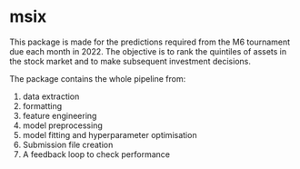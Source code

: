 # msix

This package is made for the predictions required from the M6 tournament due each month in 2022.
The objective is to rank the quintiles of assets in the stock market and to make subsequent investment decisions.

The package contains the whole pipeline from:
1. data extraction
2. formatting
3. feature engineering
4. model preprocessing
5. model fitting and hyperparameter optimisation
6. Submission file creation
7. A feedback loop to check performance
